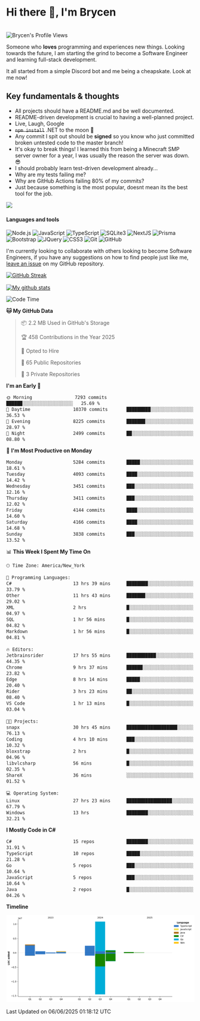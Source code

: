 # Hi there 👋, I'm Brycen

<br>
<img src="https://komarev.com/ghpvc/?username=BrycensRanch" alt="Brycen's Profile Views" />

Someone who **loves** programming and experiences new things. Looking towards the future, I am starting the grind to become a Software Engineer and learning full-stack development.

It all started from a simple Discord bot and me being a cheapskate. Look at me now!

## Key fundamentals & thoughts

- All projects should have a README.md and be well documented.
- README-driven development is crucial to having a well-planned project.
- Live, Laugh, Google
- ~~`npm install`~~ .NET to the moon 🚀
- Any commit I spit out should be **signed** so you know who just committed broken untested code to the master branch!
- It's okay to break things! I learned this from being a Minecraft SMP server owner for a year, I was usually the reason the server was down. 😎
- I should probably learn test-driven development already...
- Why are my tests failing me?
- Why are GitHub Actions failing 80% of my commits? 
- Just because something is the most popular, doesnt mean its the best tool for the job.

<img src="https://res.cloudinary.com/practicaldev/image/fetch/s--OoBLh7-Q--/c_limit%2Cf_auto%2Cfl_progressive%2Cq_auto%2Cw_880/https://cdn-images-1.medium.com/max/1614/1%2A8BlqJ8lNVZzuRjAg1mZ50w.png" height="400"/>

<h4>Languages and tools</h4>
<p>
  <img src="https://img.shields.io/badge/node.js%20-%2343853D.svg?&style=for-the-badge&logo=node.js&logoColor=white" alt="Node.js" />
  <img src="https://img.shields.io/badge/javascript%20-%23323330.svg?&style=for-the-badge&logo=javascript&logoColor=%23F7DF1E" alt="JavaScript" />
  <img src="https://img.shields.io/badge/typescript%20-%23323330.svg?&style=for-the-badge&logo=typescript&logoColor=#3467eb" alt="TypeScript" />
  <img src="https://img.shields.io/badge/sqlite3%20-%23323330.svg?&style=for-the-badge&logo=sqlite&logoColor=#3467eb" alt="SQLite3" />
  <img src="https://img.shields.io/badge/Next.JS%20-%23323330.svg?&style=for-the-badge&logo=next.js&logoColor=#3467eb" alt="NextJS" />
  <img src="https://img.shields.io/badge/Prisma%20-%23323330.svg?&style=for-the-badge&logo=prisma&logoColor=#3467eb" alt="Prisma" />
  <img src="https://img.shields.io/badge/bootstrap%20-%23323330.svg?&style=for-the-badge&logo=bootstrap" alt="Bootstrap" />
  <img src="https://img.shields.io/badge/jquery%20-%23323330.svg?&style=for-the-badge&logo=jquery" alt="JQuery" />
  <img src="https://img.shields.io/badge/css3%20-%23323330.svg?&style=for-the-badge&logo=css3" alt="CSS3" />
  <img src="https://img.shields.io/badge/git%20-%23323330.svg?&style=for-the-badge&logo=git" alt="Git" />
  <img src="https://img.shields.io/badge/github%20-%23323330.svg?&style=for-the-badge&logo=github" alt="GitHub" />
</p>

 I'm currently looking to collaborate with others looking to become Software Engineers, if you have any suggestions on how to find people just like me, [leave an issue](https://github.com/BrycensRanch/BrycensRanch/issues/new) on my GitHub repository.
 
 <p><a href="https://git.io/streak-stats"><img src=https://github-readme-streak-stats-eight.vercel.app?user=BrycensRanch&amp;theme=dark&amp;hide_border=true&fire=EB5454&amp;ring=0CEB19" alt="GitHub Streak"></a></p>

<a href="https://github.com/anuraghazra/github-readme-stats">
  <img align="center" src="https://github-readme-stats.anuraghazra1.vercel.app/api?username=BrycensRanch&show_icons=true&line_height=27&include_all_commits=true" alt="My github stats" />
</a>

<!--START_SECTION:waka-->
![Code Time](http://img.shields.io/badge/Code%20Time-2%2C110%20hrs%2051%20mins-blue)

**🐱 My GitHub Data** 

> 📦 2.2 MB Used in GitHub's Storage 
 > 
> 🏆 458 Contributions in the Year 2025
 > 
> 💼 Opted to Hire
 > 
> 📜 65 Public Repositories 
 > 
> 🔑 3 Private Repositories 
 > 
**I'm an Early 🐤** 

```text
🌞 Morning                7293 commits        ██████░░░░░░░░░░░░░░░░░░░   25.69 % 
🌆 Daytime                10370 commits       █████████░░░░░░░░░░░░░░░░   36.53 % 
🌃 Evening                8225 commits        ███████░░░░░░░░░░░░░░░░░░   28.97 % 
🌙 Night                  2499 commits        ██░░░░░░░░░░░░░░░░░░░░░░░   08.80 % 
```
📅 **I'm Most Productive on Monday** 

```text
Monday                   5284 commits        █████░░░░░░░░░░░░░░░░░░░░   18.61 % 
Tuesday                  4093 commits        ████░░░░░░░░░░░░░░░░░░░░░   14.42 % 
Wednesday                3451 commits        ███░░░░░░░░░░░░░░░░░░░░░░   12.16 % 
Thursday                 3411 commits        ███░░░░░░░░░░░░░░░░░░░░░░   12.02 % 
Friday                   4144 commits        ████░░░░░░░░░░░░░░░░░░░░░   14.60 % 
Saturday                 4166 commits        ████░░░░░░░░░░░░░░░░░░░░░   14.68 % 
Sunday                   3838 commits        ███░░░░░░░░░░░░░░░░░░░░░░   13.52 % 
```


📊 **This Week I Spent My Time On** 

```text
🕑︎ Time Zone: America/New_York

💬 Programming Languages: 
C#                       13 hrs 39 mins      ████████░░░░░░░░░░░░░░░░░   33.79 % 
Other                    11 hrs 43 mins      ███████░░░░░░░░░░░░░░░░░░   29.02 % 
XML                      2 hrs               █░░░░░░░░░░░░░░░░░░░░░░░░   04.97 % 
SQL                      1 hr 56 mins        █░░░░░░░░░░░░░░░░░░░░░░░░   04.82 % 
Markdown                 1 hr 56 mins        █░░░░░░░░░░░░░░░░░░░░░░░░   04.81 % 

🔥 Editors: 
Jetbrainsrider           17 hrs 55 mins      ███████████░░░░░░░░░░░░░░   44.35 % 
Chrome                   9 hrs 37 mins       ██████░░░░░░░░░░░░░░░░░░░   23.82 % 
Edge                     8 hrs 14 mins       █████░░░░░░░░░░░░░░░░░░░░   20.40 % 
Rider                    3 hrs 23 mins       ██░░░░░░░░░░░░░░░░░░░░░░░   08.40 % 
VS Code                  1 hr 13 mins        █░░░░░░░░░░░░░░░░░░░░░░░░   03.04 % 

🐱‍💻 Projects: 
snapx                    30 hrs 45 mins      ███████████████████░░░░░░   76.13 % 
Coding                   4 hrs 10 mins       ███░░░░░░░░░░░░░░░░░░░░░░   10.32 % 
bloxstrap                2 hrs               █░░░░░░░░░░░░░░░░░░░░░░░░   04.96 % 
libvlcsharp              56 mins             █░░░░░░░░░░░░░░░░░░░░░░░░   02.35 % 
ShareX                   36 mins             ░░░░░░░░░░░░░░░░░░░░░░░░░   01.52 % 

💻 Operating System: 
Linux                    27 hrs 23 mins      █████████████████░░░░░░░░   67.79 % 
Windows                  13 hrs              ████████░░░░░░░░░░░░░░░░░   32.21 % 
```

**I Mostly Code in C#** 

```text
C#                       15 repos            ████████░░░░░░░░░░░░░░░░░   31.91 % 
TypeScript               10 repos            █████░░░░░░░░░░░░░░░░░░░░   21.28 % 
Go                       5 repos             ███░░░░░░░░░░░░░░░░░░░░░░   10.64 % 
JavaScript               5 repos             ███░░░░░░░░░░░░░░░░░░░░░░   10.64 % 
Java                     2 repos             █░░░░░░░░░░░░░░░░░░░░░░░░   04.26 % 
```



**Timeline**

![Lines of Code chart](https://raw.githubusercontent.com/BrycensRanch/BrycensRanch/main/assets/bar_graph.png)


 Last Updated on 06/06/2025 01:18:12 UTC
<!--END_SECTION:waka-->

<!--
**BrycensRanch/BrycensRanch** is a ✨ _special_ ✨ repository because its `README.md` (this file) appears on your GitHub profile.

Here are some ideas to get you started:

- 🔭 I’m currently working on ...
- 🌱 I’m currently learning ...
- 👯 I’m looking to collaborate on ...
- 🤔 I’m looking for help with ...
- 💬 Ask me about ...
- 📫 How to reach me: ...
- 😄 Pronouns: ...
- ⚡ Fun fact: ...
-->
